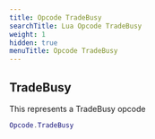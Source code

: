 ```yaml
---
title: Opcode TradeBusy
searchTitle: Lua Opcode TradeBusy
weight: 1
hidden: true
menuTitle: Opcode TradeBusy
---
```

## TradeBusy

This represents a TradeBusy opcode
```lua
Opcode.TradeBusy
```